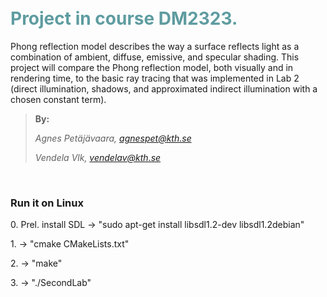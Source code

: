 <h1 style="color: #5e9ca0;"><br />Project in course DM2323.</h1>
<p><span style="font-weight: 400;">Phong reflection model describes the way a surface reflects light as a combination of ambient, diffuse, emissive, and specular shading. T</span><span style="font-weight: 400;">his project will compare the Phong reflection model, both visually and in rendering time, to the basic ray tracing that was implemented in Lab 2 (direct illumination, shadows, and approximated indirect illumination with a chosen constant term).</span></p>
<blockquote>
<p style="text-align: left;"><strong>By:</strong></p>
<p style="text-align: left;"><em>Agnes Pet&auml;j&auml;vaara, <a href="mailto:agnespet@kth.se">agnespet@kth.se</a></em></p>
<p style="text-align: left;"><em>Vendela Vlk, <a href="mailto:vendelav@kth.se">vendelav@kth.se</a></em></p>
</blockquote>
<p>&nbsp;</p>

<h3> Run it on Linux </h3>
<p> 0. Prel. install SDL -> "sudo apt-get install libsdl1.2-dev libsdl1.2debian"</p>
<p> 1. -> "cmake CMakeLists.txt" </p>
<p> 2. -> "make" </p>
<p> 3. -> "./SecondLab" </p>


